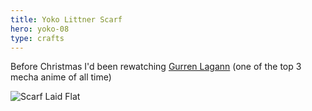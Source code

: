 ```yaml
---
title: Yoko Littner Scarf
hero: yoko-08
type: crafts
---
```


Before Christmas I'd been rewatching [Gurren Lagann][gurrenlagann] (one of the top 3 mecha anime of all time)

![Scarf Laid Flat](yoko-01)

[gurrenlagann]: https://en.wikipedia.org/wiki/Gurren_Lagann
